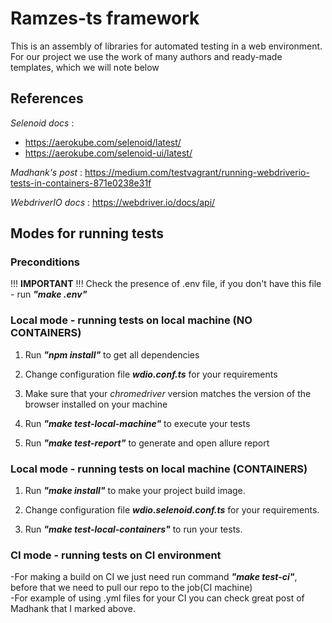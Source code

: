 # Ramzes-ts framework
This is an assembly of libraries for automated testing in a web environment. 
For our project we use the work of many authors and ready-made templates, which we will note below

<h2>References</h2>

*Selenoid docs* :
- https://aerokube.com/selenoid/latest/
- https://aerokube.com/selenoid-ui/latest/

*Madhank's post* :
https://medium.com/testvagrant/running-webdriverio-tests-in-containers-871e0238e31f

*WebdriverIO docs* :
https://webdriver.io/docs/api/


<h2>Modes for running tests</h2>  
<h3>Preconditions</h3>  
!!! <strong>IMPORTANT</strong> !!!
Check the presence of .env file, if you don't have this file - run <strong><em>"make .env"</strong></em>  

<h3>Local mode - running tests on local machine (NO CONTAINERS)</h3> 
 
1) Run <strong><em> "npm install"</strong></em> to get all dependencies

2) Change configuration file <strong><em>wdio.conf.ts</strong></em> for your requirements

3) Make sure that your <em>chromedriver</em> version matches the version of the browser installed on your machine
 
4) Run <strong><em>"make test-local-machine"</strong></em> to execute your tests

5) Run <strong><em>"make test-report"</strong></em> to generate and open allure report

<h3>Local mode - running tests on local machine (CONTAINERS)</h3> 

1) Run <strong><em>"make install"</strong></em> to make your project build image. 
  
2) Change configuration file <strong><em>wdio.selenoid.conf.ts</strong></em> for your requirements.  
 
3) Run <strong><em>"make test-local-containers"</strong></em> to run your tests.  


<h3>CI mode - running tests on CI environment</h3>  

-For making a build on CI we just need run command  <strong><em>"make test-ci"</strong></em>, before that we need to pull our repo to the job(CI machine)  
-For example of using .yml files for your CI you can check great post of Madhank that I marked above.  


